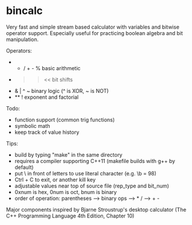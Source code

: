 bincalc
=======

Very fast and simple stream based calculator with variables and bitwise operator support.
Especially useful for practicing boolean algebra and bit manipulation.


Operators:
 - * / + - % basic arithmetic
 - >> << bit shifts
 - & | ^ ~ binary logic (^ is XOR, ~ is NOT)
 - ** ! exponent and factorial 

Todo:
 - function support (common trig functions)
 - symbolic math
 - keep track of value history

Tips:
- build by typing "make" in the same directory
- requires a compiler supporting C++11 (makefile builds with g++ by default)
- put \ in front of letters to use literal character (e.g. \b = 98)
- Ctrl + C to exit, or another kill key
- adjustable values near top of source file (rep_type and bit_num)
- 0xnum is hex, 0num is oct, bnum is binary
- order of operation: parentheses --> binary ops --> * / --> + -

Major components inspired by Bjarne Stroustrup's desktop calculator (The C++ Programming Language 4th Edition, Chapter 10)


